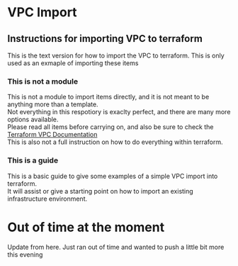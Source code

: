 # VPC Import 

## Instructions for importing VPC to terraform 

This is the text version for how to import the VPC to terraform. This is only used as an exmaple of importing these items 

### This is not a module 
This is not a module to import items directly, and it is not meant to be anything more than a template. <br> 
Not everything in this respotiory is exaclty perfect, and there are many more options available. <br>
Please read all items before carrying on, and also be sure to check the [Terraform VPC Documentation](https://registry.terraform.io/providers/hashicorp/aws/latest/docs/resources/vpc) <br>
This is also not a full instruction on how to do everything within terraform.<br>

### This is a guide 
This is a basic guide to give some examples of a simple VPC import into terraform. <br>
It will assist or give a starting point on how to import an existing infrastructure environment.<br>

# Out of time at the moment 
Update from here. Just ran out of time and wanted to push a little bit more this evening 
